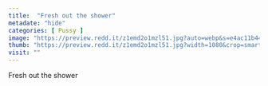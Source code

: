 ```yaml
---
title:  "Fresh out the shower"
metadate: "hide"
categories: [ Pussy ]
image: "https://preview.redd.it/z1emd2o1mzl51.jpg?auto=webp&s=e4ac11b44785197ed70ba430f32b2d715e129c9f"
thumb: "https://preview.redd.it/z1emd2o1mzl51.jpg?width=1080&crop=smart&auto=webp&s=d2733e118c0471b2f12b596060c09f606f18a436"
visit: ""
---
```

Fresh out the shower
